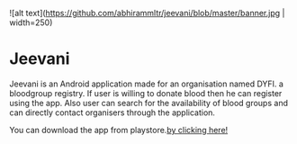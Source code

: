 ![alt text](https://github.com/abhirammltr/jeevani/blob/master/banner.jpg | width=250)
# Jeevani
Jeevani is an Android application made for an organisation named DYFI.  a bloodgroup registry. If user is willing to donate blood then he can register using the app. 
Also user can search for the availability of blood groups and can directly contact organisers through the application.

You can download the app from playstore.[by clicking here!](https://play.google.com/store/apps/details?id=com.dyfi.jeevani&hl=en)
